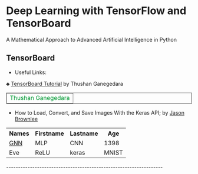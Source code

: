 # Deep Learning with TensorFlow and TensorBoard
A Mathematical Approach to Advanced  Artificial Intelligence in Python
## TensorBoard
- Useful Links:

&clubs; <a href="https://www.datacamp.com/community/tutorials/tensorboard-tutorial">TensorBoard Tutorial</a> by Thushan Ganegedara
<table border="1" style="color : #009933">
  <tr>
    <td>
      Thushan Ganegedara
    </td>
  </tr>
  </table>
  


- How to Load, Convert, and Save Images With the Keras API; by <a href="https://machinelearningmastery.com/how-to-load-convert-and-save-images-with-the-keras-api/"> Jason Brownlee </a>


<table style="width:100%">
  <tr>
    <th>Names</th>
    <th>Firstname</th>
    <th>Lastname</th> 
    <th>Age</th>
  </tr>
  <tr>
    <td><a href="https://arxiv.org/pdf/1812.08434.pdf" > GNN </a></td>
    <td>MLP</td> 
    <td>CNN</td>
    <td>1398</td>
  </tr>
  <tr>
    <td>Eve</td>
    <td>ReLU</td> 
    <td>keras</td>
     <td>MNIST</td>
  </tr>
</table>
------------------------------------------------------------------
